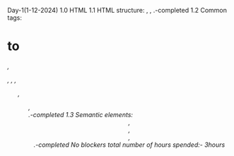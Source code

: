  Day-1(1-12-2024)
  1.0 HTML
  1.1 HTML structure: <html>, <head>, <body>.-completed
  1.2 Common tags: <h1> to <h6>, <p>, <a>, <img>, <ul>, <ol>, <div>.-completed
  1.3 Semantic elements: <header>, <footer>, <article>, <section>.-completed
 No blockers 
 total number of hours spended:- 3hours